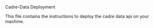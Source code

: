 Cadre-Data Deployment

This file contains the instructions to deploy the cadre data api on your machine.